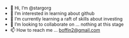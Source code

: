 - 👋 Hi, I’m @stargorg
- 👀 I’m interested in learning about github
- 🌱 I’m currently learning a raft of skills about investing
- 💞️ I’m looking to collaborate on ... nothing at this stage
- 📫 How to reach me ... boffin2@gmail.com

<!---
stargorg/stargorg is a ✨ special ✨ repository because its `README.md` (this file) appears on your GitHub profile.
You can click the Preview link to take a look at your changes.
--->
